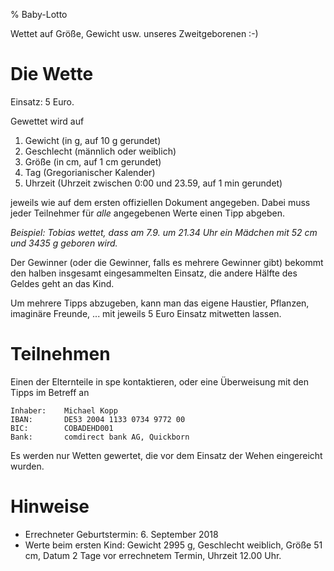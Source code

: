 % Baby-Lotto

Wettet auf Größe, Gewicht usw. unseres Zweitgeborenen :-)

# Die Wette

Einsatz: 5 Euro.

Gewettet wird auf

1.  Gewicht (in g, auf 10 g gerundet)
2.  Geschlecht (männlich oder weiblich)
3.  Größe (in cm, auf 1 cm gerundet)
4.  Tag (Gregorianischer Kalender)
5.  Uhrzeit (Uhrzeit zwischen 0:00 und 23.59, auf 1 min gerundet)

jeweils wie auf dem ersten offiziellen Dokument angegeben.
Dabei muss jeder Teilnehmer für *alle* angegebenen Werte einen Tipp
abgeben.

*Beispiel: Tobias wettet, dass am 7.9. um 21.34 Uhr ein
Mädchen mit 52 cm und 3435 g geboren wird.*

Der Gewinner (oder die Gewinner, falls es mehrere Gewinner gibt)
bekommt den halben insgesamt eingesammelten Einsatz, die andere
Hälfte des Geldes geht an das Kind.

Um mehrere Tipps abzugeben, kann man das eigene Haustier, Pflanzen, imaginäre
Freunde, ... mit jeweils 5 Euro Einsatz mitwetten lassen.

# Teilnehmen

Einen der Elternteile in spe kontaktieren, oder eine Überweisung mit den Tipps
im Betreff an

    Inhaber:    Michael Kopp
    IBAN:       DE53 2004 1133 0734 9772 00
    BIC:        COBADEHD001
    Bank:       comdirect bank AG, Quickborn

Es werden nur Wetten gewertet, die vor dem Einsatz der Wehen eingereicht
wurden.


# Hinweise

- Errechneter Geburtstermin: 6. September 2018
- Werte beim ersten Kind: Gewicht 2995 g, Geschlecht weiblich, Größe 51 cm,
  Datum 2 Tage vor errechnetem Termin, Uhrzeit 12.00 Uhr.
